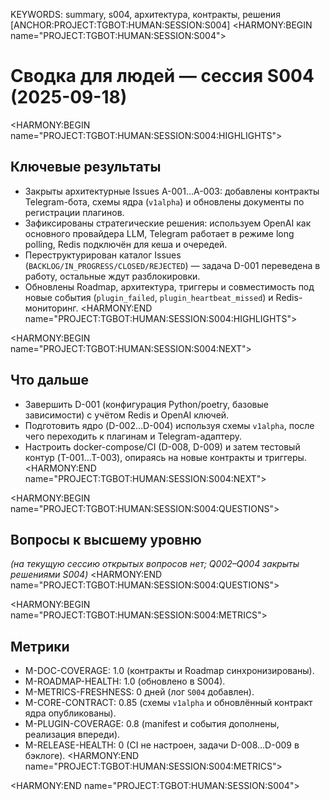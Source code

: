 KEYWORDS: summary, s004, архитектура, контракты, решения
[ANCHOR:PROJECT:TGBOT:HUMAN:SESSION:S004]
<HARMONY:BEGIN name="PROJECT:TGBOT:HUMAN:SESSION:S004">
# Сводка для людей — сессия S004 (2025-09-18)

<HARMONY:BEGIN name="PROJECT:TGBOT:HUMAN:SESSION:S004:HIGHLIGHTS">
## Ключевые результаты
- Закрыты архитектурные Issues A-001…A-003: добавлены контракты Telegram-бота, схемы ядра (`v1alpha`) и обновлены документы по регистрации плагинов.
- Зафиксированы стратегические решения: используем OpenAI как основного провайдера LLM, Telegram работает в режиме long polling, Redis подключён для кеша и очередей.
- Переструктурирован каталог Issues (`BACKLOG/IN_PROGRESS/CLOSED/REJECTED`) — задача D-001 переведена в работу, остальные ждут разблокировки.
- Обновлены Roadmap, архитектура, триггеры и совместимость под новые события (`plugin_failed`, `plugin_heartbeat_missed`) и Redis-мониторинг.
<HARMONY:END name="PROJECT:TGBOT:HUMAN:SESSION:S004:HIGHLIGHTS">

<HARMONY:BEGIN name="PROJECT:TGBOT:HUMAN:SESSION:S004:NEXT">
## Что дальше
- Завершить D-001 (конфигурация Python/poetry, базовые зависимости) с учётом Redis и OpenAI ключей.
- Подготовить ядро (D-002…D-004) используя схемы `v1alpha`, после чего переходить к плагинам и Telegram-адаптеру.
- Настроить docker-compose/CI (D-008, D-009) и затем тестовый контур (T-001…T-003), опираясь на новые контракты и триггеры.
<HARMONY:END name="PROJECT:TGBOT:HUMAN:SESSION:S004:NEXT">

<HARMONY:BEGIN name="PROJECT:TGBOT:HUMAN:SESSION:S004:QUESTIONS">
## Вопросы к высшему уровню
*(на текущую сессию открытых вопросов нет; Q002–Q004 закрыты решениями S004)*
<HARMONY:END name="PROJECT:TGBOT:HUMAN:SESSION:S004:QUESTIONS">

<HARMONY:BEGIN name="PROJECT:TGBOT:HUMAN:SESSION:S004:METRICS">
## Метрики
- M-DOC-COVERAGE: 1.0 (контракты и Roadmap синхронизированы).
- M-ROADMAP-HEALTH: 1.0 (обновлено в S004).
- M-METRICS-FRESHNESS: 0 дней (лог `S004` добавлен).
- M-CORE-CONTRACT: 0.85 (схемы `v1alpha` и обновлённый контракт ядра опубликованы).
- M-PLUGIN-COVERAGE: 0.8 (manifest и события дополнены, реализация впереди).
- M-RELEASE-HEALTH: 0 (CI не настроен, задачи D-008…D-009 в бэклоге).
<HARMONY:END name="PROJECT:TGBOT:HUMAN:SESSION:S004:METRICS">

<HARMONY:END name="PROJECT:TGBOT:HUMAN:SESSION:S004">
